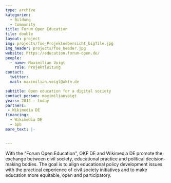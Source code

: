 ```yaml
---
type: archive
kategorien:
  - Bildung
  - Community
title: Forum Open Education
tile: double
layout: project
img: projects/foe_Projektuebersicht_bigTile.jpg
img_header: projects/foe_header.jpg
website: https://education.forum-open.de/
people:
  - name: Maximilian Voigt
    role: Projektleitung
contact:
  twitter:
  mail: maximilian.voigt@okfn.de

subtitle: Open education for a digital society
contact_person: maximilianvoigt
years: 2018 - today
partners:
 - Wikimedia DE
financing:
  - Wikimedia DE
  - bpb
more_text: |-
    

---
```

With the "Forum Open:Education", OKF DE and Wikimedia DE promote the exchange between civil society, educational practice and political decision-making bodies. The goal is to align educational policy development issues with the practical experience of civil society initiatives and to make education more equitable, open and participatory.